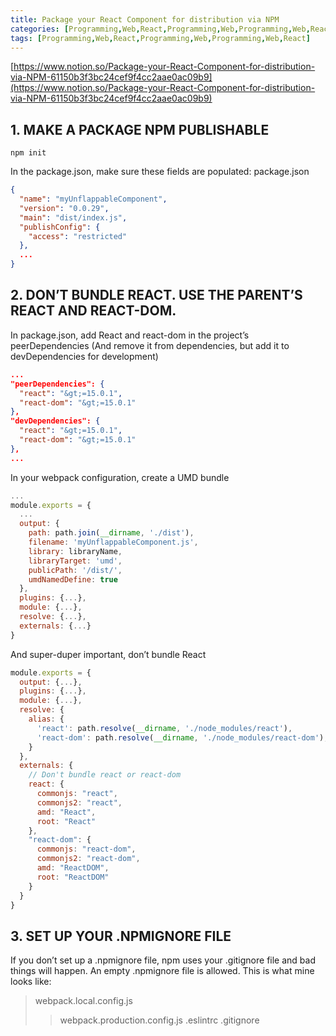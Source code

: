 ```yaml
---
title: Package your React Component for distribution via NPM
categories: [Programming,Web,React,Programming,Web,Programming,Web,React]
tags: [Programming,Web,React,Programming,Web,Programming,Web,React]
---
```


[https://www.notion.so/Package-your-React-Component-for-distribution-via-NPM-61150b3f3bc24cef9f4cc2aae0ac09b9](https://www.notion.so/Package-your-React-Component-for-distribution-via-NPM-61150b3f3bc24cef9f4cc2aae0ac09b9)


## 1. MAKE A PACKAGE NPM PUBLISHABLE


`npm init`


In the package.json, make sure these fields are populated:
package.json


```json
{
  "name": "myUnflappableComponent",
  "version": "0.0.29",
  "main": "dist/index.js",
  "publishConfig": {
    "access": "restricted"
  },
  ...
}
```


## 2. DON’T BUNDLE REACT. USE THE PARENT’S REACT AND REACT-DOM.


In package.json, add React and react-dom in the project’s peerDependencies (And remove it from dependencies, but add it to devDependencies for development)


```json
...
"peerDependencies": {
  "react": "&gt;=15.0.1",
  "react-dom": "&gt;=15.0.1"
},
"devDependencies": {
  "react": "&gt;=15.0.1",
  "react-dom": "&gt;=15.0.1"
},
...
```


In your webpack configuration, create a UMD bundle


```javascript
...
module.exports = {
  ...
  output: {
    path: path.join(__dirname, './dist'),
    filename: 'myUnflappableComponent.js',
    library: libraryName,
    libraryTarget: 'umd',
    publicPath: '/dist/',
    umdNamedDefine: true
  },
  plugins: {...},
  module: {...},
  resolve: {...},
  externals: {...}
}
```


And super-duper important, don’t bundle React


```javascript
module.exports = {
  output: {...},
  plugins: {...},
  module: {...},
  resolve: {
    alias: {
      'react': path.resolve(__dirname, './node_modules/react'),
      'react-dom': path.resolve(__dirname, './node_modules/react-dom'),
    }
  },
  externals: {
    // Don't bundle react or react-dom
    react: {
      commonjs: "react",
      commonjs2: "react",
      amd: "React",
      root: "React"
    },
    "react-dom": {
      commonjs: "react-dom",
      commonjs2: "react-dom",
      amd: "ReactDOM",
      root: "ReactDOM"
    }
  }
}
```


## 3. SET UP YOUR .NPMIGNORE FILE


If you don’t set up a .npmignore file, npm uses your .gitignore file and bad things will happen. An empty .npmignore file is allowed. This is what mine looks like:


> webpack.local.config.js
>>webpack.production.config.js
>>.eslintrc
>>.gitignore

